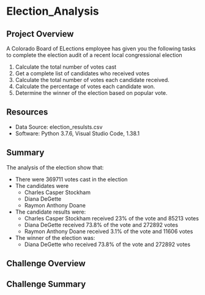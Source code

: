# Election_Analysis

## Project Overview
A Colorado Board of ELections employee has given you the following tasks to complete the election audit of a recent local congressional election

1. Calculate the total number of votes cast
2. Get a complete list of candidates who received votes
3. Calculate the total number of votes each candidate received.
4. Calculate the percentage of votes each candidate won.
5. Determine the winner of the election based on popular vote.

## Resources
- Data Source: election_resulsts.csv
- Software: Python 3.7.6, Visual Studio Code, 1.38.1

## Summary
The analysis of the election show that:
- There were 369711 votes cast in the election
- The candidates were
  - Charles Casper Stockham
  - Diana DeGette
  - Raymon Anthony Doane
- The candidate results were:
  - Charles Casper Stockham received 23% of the vote and 85213 votes
  - Diana DeGette received 73.8% of the vote and 272892 votes
  - Raymon Anthony Doane received 3.1% of the vote and 11606 votes
- The winner of the election was:
  - Diana DeGette who received 73.8% of the vote and 272892 votes
  
## Challenge Overview

## Challenge Summary
